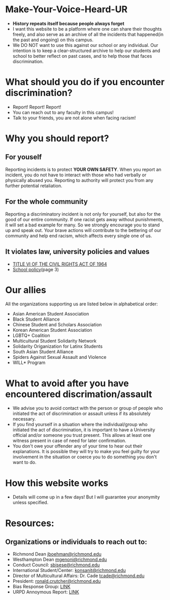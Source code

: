 # Make-Your-Voice-Heard-UR
- **History repeats itself because people always forget**
- I want this website to be a platform where one can share their thoughts freely, and also serve as an archive of all the incidents that happened(in the past and ongoing) on this campus.
- We DO NOT want to use this against our school or any individual. Our intention is to keep a clear-structured archive to help our students and school to better reflect on past cases, and to help those that faces discrimination.


# What should you do if you encounter discrimination?
- Report! Report! Report!
- You can reach out to any faculty in this campus! 
- Talk to your friends, you are not alone when facing racism!

# Why you should report?

For youself
--- 
Reporting incidents is to protect **YOUR OWN SAFETY**.
When you report an incident, you do not have to interact with those who had verbally or physically abused you. Reporting to authority will protect you from any further potential retaliation.

For the whole community
---
Reporting a discriminatory incident is not only for yourself, but also for the good of our entire community. If one racist gets away without punishments, it will set a bad example for many.
So we strongly encourage you to stand up and speak out. Your brave actions will contribute to the bettering of our community and help end racism, which affects every single one of us.

It violates law, university policies and values 
---
-   [TITLE VI OF THE CIVIL RIGHTS ACT OF 1964](https://www.justice.gov/crt/fcs/TitleVI)
-  [School policy](https://policy.richmond.edu/documents/policy-pdfs/Public/Governance/policy_prohibiting_discrimination_and_harrassment_for_students.pdf)(page 3)

# Our allies
All the organizations supporting us are listed below in alphabetical order:
- Asian American Student Association 
- Black Student Alliance
- Chinese Student and Scholars Association
- Korean American Student Association
- LGBTQ+ Coalition
- Multicultural Student Solidarity Network
- Solidarity Origanization for Latinx Students 
- South Asian Student Alliance
- Spiders Against Sexual Assault and Violence
- WILL* Program

# What to avoid after you have encountered discrimation/assault
- We advise you to avoid contact with the person or group of people who initiated the act of discrimination or assault unless if its absolutely necessary. 
- If you find yourself in a situation where the individual/group who initiated the act of discrimination, it is important to have a University official and/or someone you trust present. This allows at least one witness present in case of need for later confirmation.
- You don't owe your offender any of your time to hear out their explanations. It is possible they will try to make you feel guilty for your involvement in the situation or coerce you to do something you don't want to do. 

# How this website works 
-  Details will come up in a few days! But I will guarantee your anonymity unless specified. 


# Resources:
## Organizations or individuals to reach out to:
- Richmond Dean jboehman@richmond.edu
- Westhampton Dean mgenoni@richmond.edu 
- Conduct Council: sbisese@richmond.edu
- International Student/Center: konsanit@richmond.edu 
- Director of Multicultural Affairs: Dr. Cade tcade@richmond.edu
- President: ronald.crutcher@richmond.edu 
- Bias Response Group: [LINK](https://cm.maxient.com/reportingform.php?UnivofRichmond&layout_id=18)
- URPD Annoymous Report: [LINK]( https://police.richmond.edu/report-crime/silent-witness.html)

